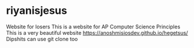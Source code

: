 # riyanisjesus
Website for losers
This is a website for AP Computer Science Principles
This is a very beautiful website
https://anoshmisiosdev.github.io/hegetsus/
Dipshits can use git clone too
